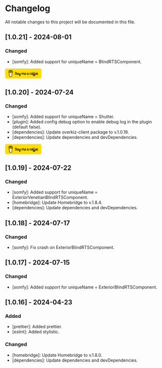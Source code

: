 # Changelog

All notable changes to this project will be documented in this file.

## [1.0.21] - 2024-08-01

### Changed

- [somfy]: Added support for uniqueName = BlindRTSComponent.

<a href="https://www.buymeacoffee.com/luligugithub">
  <img src="./yellow-button.png" alt="Buy me a coffee" width="120">
</a>

## [1.0.20] - 2024-07-24

### Changed

- [somfy]: Added support for uniqueName = Shutter.
- [plugin]: Added config debug option to enable debug log in the plugin (default false).
- [dependencies]: Update overkiz-client package to v.1.0.19.
- [dependencies]: Update dependencies and devDependencies.

<a href="https://www.buymeacoffee.com/luligugithub">
  <img src="./yellow-button.png" alt="Buy me a coffee" width="120">
</a>

## [1.0.19] - 2024-07-22

### Changed

- [somfy]: Added support for uniqueName = ExteriorVenetianBlindRTSComponent.
- [homebridge]: Update Homebridge to v.1.8.4.
- [dependencies]: Update dependencies and devDependencies.

## [1.0.18] - 2024-07-17

### Changed

- [somfy]: Fix crash on ExteriorBlindRTSComponent.

## [1.0.17] - 2024-07-15

### Changed

- [somfy]: Added support for uniqueName = ExteriorBlindRTSComponent.

## [1.0.16] - 2024-04-23

### Added

- [prettier]: Added prettier.
- [eslint]: Added stylistic.

### Changed

- [homebridge]: Update Homebridge to v.1.8.0.
- [dependencies]: Update dependencies and devDependencies.

<!-- Commented out section
## [1.1.2] - 2024-03-08

### Added

- [Feature 1]: Description of the feature.
- [Feature 2]: Description of the feature.

### Changed

- [Feature 3]: Description of the change.
- [Feature 4]: Description of the change.

### Deprecated

- [Feature 5]: Description of the deprecation.

### Removed

- [Feature 6]: Description of the removal.

### Fixed

- [Bug 1]: Description of the bug fix.
- [Bug 2]: Description of the bug fix.

### Security

- [Security 1]: Description of the security improvement.
-->
